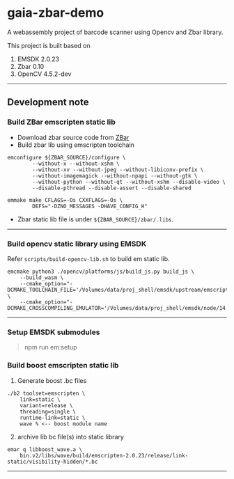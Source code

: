# gaia-zbar-demo

A webassembly project of barcode scanner using Opencv and Zbar library.

This project is built based on
1. EMSDK 2.0.23
1. Zbar 0.10
1. OpenCV 4.5.2-dev
<hr/>

## Development note
### Build ZBar emscripten static lib
* Download zbar source code from [ZBar](http://zbar.sourceforge.net/)
* Build zbar lib using emscripten toolchain
```
emconfigure ${ZBAR_SOURCE}/configure \
        --without-x --without-xshm \
		--without-xv --without-jpeg --without-libiconv-prefix \
		--without-imagemagick --without-npapi --without-gtk \
		--without-python --without-qt --without-xshm --disable-video \
		--disable-pthread --disable-assert --disable-shared

emmake make CFLAGS=-Os CXXFLAGS=-Os \
		DEFS="-DZNO_MESSAGES -DHAVE_CONFIG_H"
```
* Zbar static lib file is under `${ZBAR_SOURCE}/zbar/.libs`.

<hr />

### Build opencv static library using EMSDK
Refer `scripts/build-opencv-lib.sh` to build em static lib.
```
emcmake python3 ./opencv/platforms/js/build_js.py build_js \
    --build_wasm \
    --cmake_option="-DCMAKE_TOOLCHAIN_FILE='/Volumes/data/proj_shell/emsdk/upstream/emscripten/cmake/Modules/Platform/Emscripten.cmake'" \
    --cmake_option="-DCMAKE_CROSSCOMPILING_EMULATOR='/Volumes/data/proj_shell/emsdk/node/14.15.5_64bit/bin/node'"
```
<hr/>

### Setup EMSDK submodules

> npm run em:setup

### Build boost emscripten static lib
1. Generate boost .bc files
```
./b2 toolset=emscripten \
    link=static \
    variant=release \
    threading=single \
    runtime-link=static \
    wave % <-- boost module name
```
2. archive lib bc file(s) into static library
```
emar q libboost_wave.a \
    bin.v2/libs/wave/build/emscripten-2.0.23/release/link-static/visibility-hidden/*.bc
```
<hr/>

